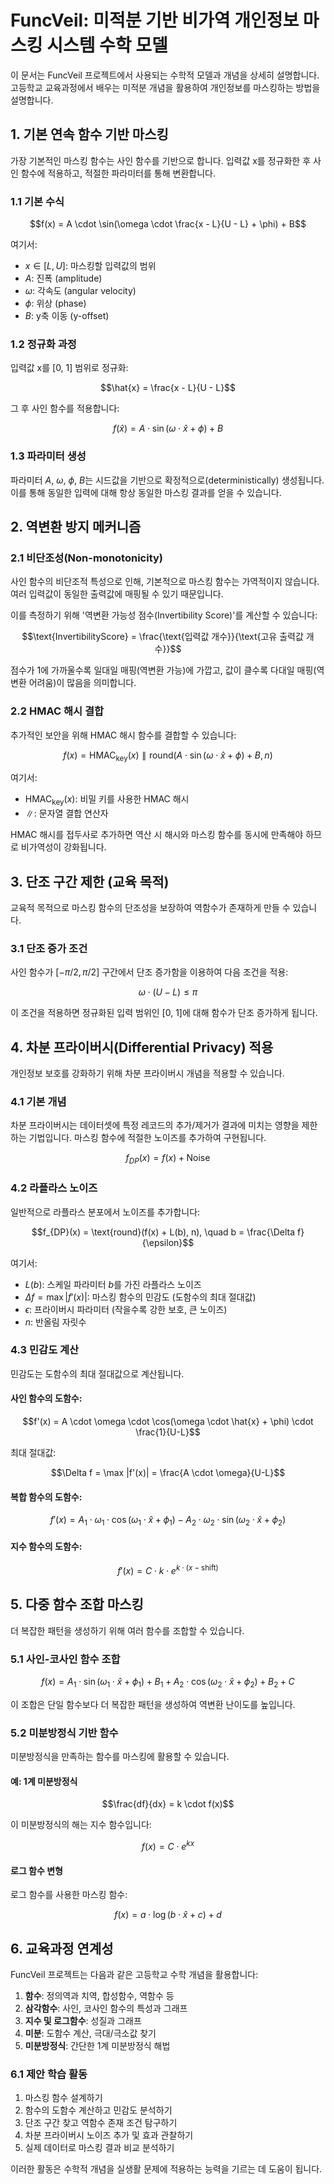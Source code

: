 # FuncVeil: 미적분 기반 비가역 개인정보 마스킹 시스템 수학 모델

이 문서는 FuncVeil 프로젝트에서 사용되는 수학적 모델과 개념을 상세히 설명합니다. 고등학교 교육과정에서 배우는 미적분 개념을 활용하여 개인정보를 마스킹하는 방법을 설명합니다.

## 1. 기본 연속 함수 기반 마스킹

가장 기본적인 마스킹 함수는 사인 함수를 기반으로 합니다. 입력값 x를 정규화한 후 사인 함수에 적용하고, 적절한 파라미터를 통해 변환합니다.

### 1.1 기본 수식

$$f(x) = A \cdot \sin(\omega \cdot \frac{x - L}{U - L} + \phi) + B$$

여기서:
- $x \in [L, U]$: 마스킹할 입력값의 범위
- $A$: 진폭 (amplitude)
- $\omega$: 각속도 (angular velocity)
- $\phi$: 위상 (phase)
- $B$: y축 이동 (y-offset)

### 1.2 정규화 과정

입력값 x를 [0, 1] 범위로 정규화:

$$\hat{x} = \frac{x - L}{U - L}$$

그 후 사인 함수를 적용합니다:

$$f(\hat{x}) = A \cdot \sin(\omega \cdot \hat{x} + \phi) + B$$

### 1.3 파라미터 생성

파라미터 $A$, $\omega$, $\phi$, $B$는 시드값을 기반으로 확정적으로(deterministically) 생성됩니다. 이를 통해 동일한 입력에 대해 항상 동일한 마스킹 결과를 얻을 수 있습니다.
## 2. 역변환 방지 메커니즘

### 2.1 비단조성(Non-monotonicity)

사인 함수의 비단조적 특성으로 인해, 기본적으로 마스킹 함수는 가역적이지 않습니다. 여러 입력값이 동일한 출력값에 매핑될 수 있기 때문입니다.

이를 측정하기 위해 '역변환 가능성 점수(Invertibility Score)'를 계산할 수 있습니다:

$$\text{InvertibilityScore} = \frac{\text{입력값 개수}}{\text{고유 출력값 개수}}$$

점수가 1에 가까울수록 일대일 매핑(역변환 가능)에 가깝고, 값이 클수록 다대일 매핑(역변환 어려움)이 많음을 의미합니다.

### 2.2 HMAC 해시 결합

추가적인 보안을 위해 HMAC 해시 함수를 결합할 수 있습니다:

$$f(x) = \text{HMAC}_{\text{key}}(x) \parallel \text{round}(A \cdot \sin(\omega \cdot \hat{x} + \phi) + B, n)$$

여기서:
- $\text{HMAC}_{\text{key}}(x)$: 비밀 키를 사용한 HMAC 해시
- $\parallel$: 문자열 결합 연산자

HMAC 해시를 접두사로 추가하면 역산 시 해시와 마스킹 함수를 동시에 만족해야 하므로 비가역성이 강화됩니다.

## 3. 단조 구간 제한 (교육 목적)

교육적 목적으로 마스킹 함수의 단조성을 보장하여 역함수가 존재하게 만들 수 있습니다.

### 3.1 단조 증가 조건

사인 함수가 $[-\pi/2, \pi/2]$ 구간에서 단조 증가함을 이용하여 다음 조건을 적용:

$$\omega \cdot (U - L) \leq \pi$$

이 조건을 적용하면 정규화된 입력 범위인 [0, 1]에 대해 함수가 단조 증가하게 됩니다.
## 4. 차분 프라이버시(Differential Privacy) 적용

개인정보 보호를 강화하기 위해 차분 프라이버시 개념을 적용할 수 있습니다.

### 4.1 기본 개념

차분 프라이버시는 데이터셋에 특정 레코드의 추가/제거가 결과에 미치는 영향을 제한하는 기법입니다. 마스킹 함수에 적절한 노이즈를 추가하여 구현됩니다.

$$f_{DP}(x) = f(x) + \text{Noise}$$

### 4.2 라플라스 노이즈

일반적으로 라플라스 분포에서 노이즈를 추가합니다:

$$f_{DP}(x) = \text{round}(f(x) + L(b), n), \quad b = \frac{\Delta f}{\epsilon}$$

여기서:
- $L(b)$: 스케일 파라미터 $b$를 가진 라플라스 노이즈
- $\Delta f = \max |f'(x)|$: 마스킹 함수의 민감도 (도함수의 최대 절대값)
- $\epsilon$: 프라이버시 파라미터 (작을수록 강한 보호, 큰 노이즈)
- $n$: 반올림 자릿수

### 4.3 민감도 계산

민감도는 도함수의 최대 절대값으로 계산됩니다.

#### 사인 함수의 도함수:

$$f'(x) = A \cdot \omega \cdot \cos(\omega \cdot \hat{x} + \phi) \cdot \frac{1}{U-L}$$

최대 절대값:

$$\Delta f = \max |f'(x)| = \frac{A \cdot \omega}{U-L}$$

#### 복합 함수의 도함수:

$$f'(x) = A_1 \cdot \omega_1 \cdot \cos(\omega_1 \cdot \hat{x} + \phi_1) - A_2 \cdot \omega_2 \cdot \sin(\omega_2 \cdot \hat{x} + \phi_2)$$

#### 지수 함수의 도함수:

$$f'(x) = C \cdot k \cdot e^{k \cdot (x-\text{shift})}$$
## 5. 다중 함수 조합 마스킹

더 복잡한 패턴을 생성하기 위해 여러 함수를 조합할 수 있습니다.

### 5.1 사인-코사인 함수 조합

$$f(x) = A_1 \cdot \sin(\omega_1 \cdot \hat{x} + \phi_1) + B_1 + A_2 \cdot \cos(\omega_2 \cdot \hat{x} + \phi_2) + B_2 + C$$

이 조합은 단일 함수보다 더 복잡한 패턴을 생성하여 역변환 난이도를 높입니다.

### 5.2 미분방정식 기반 함수

미분방정식을 만족하는 함수를 마스킹에 활용할 수 있습니다.

#### 예: 1계 미분방정식

$$\frac{df}{dx} = k \cdot f(x)$$

이 미분방정식의 해는 지수 함수입니다:

$$f(x) = C \cdot e^{kx}$$

#### 로그 함수 변형

로그 함수를 사용한 마스킹 함수:

$$f(x) = a \cdot \log(b \cdot \hat{x} + c) + d$$

## 6. 교육과정 연계성

FuncVeil 프로젝트는 다음과 같은 고등학교 수학 개념을 활용합니다:

1. **함수**: 정의역과 치역, 합성함수, 역함수 등
2. **삼각함수**: 사인, 코사인 함수의 특성과 그래프
3. **지수 및 로그함수**: 성질과 그래프
4. **미분**: 도함수 계산, 극대/극소값 찾기
5. **미분방정식**: 간단한 1계 미분방정식 해법

### 6.1 제안 학습 활동

1. 마스킹 함수 설계하기
2. 함수의 도함수 계산하고 민감도 분석하기
3. 단조 구간 찾고 역함수 존재 조건 탐구하기
4. 차분 프라이버시 노이즈 추가 및 효과 관찰하기
5. 실제 데이터로 마스킹 결과 비교 분석하기

이러한 활동은 수학적 개념을 실생활 문제에 적용하는 능력을 기르는 데 도움이 됩니다.
